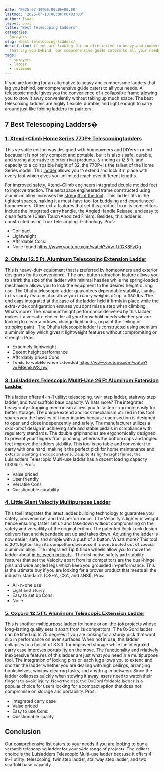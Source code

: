 ```yaml
---
date: '2025-07-10T00:00:00+00:00'
lastmod: '2025-07-10T00:00:00+03:00'
author: Isaac
layout: post
title: "Best Telescoping Ladders"
categories:
- Sprayers
slug: /best-telescoping-ladders/
description: If you are looking for an alternative to heavy and cumbersome ladders
  that lag you behind, our comprehensive guide caters to all your needs.
tags: 
  - sprayers
  - ladder
  - reviewed
---
```

If you are looking for an alternative to heavy and cumbersome ladders that lag you behind, our comprehensive guide caters to all your needs.
A telescopic model gives you the convenience of a collapsible frame allowing you to stow it away conveniently without taking up much space.
The best telescoping ladders are highly flexible, durable, and light enough to carry around just like
folding ladders for painters
.
## **7 Best Telescoping Ladders�**
### [1. Xtend+Climb Home Series 770P+ Telescoping ladders](https://www.amazon.com/dp/B00FX9M8CG/?tag=p-policy-20)
This versatile edition was designed with homeowners and DIYers in mind because it is not only compact and portable, but it is also a safe, durable, and strong alternative to other rival products.
S
anding at 12.5 ft. and capacity to a collapsible height of 32, the 770P+ is the tallest of the Home Series model.
This [ladder](/posts/best-folding-ladders-for-painters/) allows you to extend and lock it in place with every foot which gives you unlimited reach over different lengths.

For improved safety, Xtend+Climb engineers integrated double molded feet to improve traction.
The aerospace engineered frame constructed using aluminum alloy increases the
[strength of the tool](https://pestpolicy.com/best-ladder-for-painting-2-story-house/)
.
This ladder fits in the tightest spaces, making it a must-have tool for buddying and experienced homeowners.
Other extra features that set this product from its competitors include the integrated carry handle, the Angled Handle Release, and easy to clean feature (Clean Touch Anodized Finish).
Besides, this ladder is constructed using True Telescoping Technology.
Pros:
- Compact
- Lightweight
- Affordable
Cons:
- None found
https://www.youtube.com/watch?v=w-U0XK8FyOg
### [2. Ohuhu 12.5 Ft. Aluminum Telescoping Extension Ladder](https://www.amazon.com/dp/B01LAHCOQ4/?tag=p-policy-20)
This is heavy-duty equipment that is preferred by homeowners and exterior designers for its convenience.
T
he one-button retraction feature allows you to shrink the size of the ladder with minimal hassles while the spring-loaded mechanism allows you to lock the equipment to the desired height during use.
The Ohuhu telescopic ladder guarantees dependable stability, thanks to its sturdy features that allow you to carry weights of up to 330 lbs.
The end caps integrated at the base of the ladder hold it firmly in place while the extra-wide configuration ensures you dont miss a step when climbing.
Whats more? The maximum height performance delivered by this ladder makes it a versatile choice for all your household needs whether you are looking to clean windows, change light bulbs, or paint the ceiling or
stripping paint
.
The Ohuhu telescopic ladder is constructed using premium aluminum alloy which gives it lightweight features without compromising on strength.
Pros:
- Extremely lightweight
- Decent height performance
- Affordably priced
Cons:
- Tends to wobble when extended
https://www.youtube.com/watch?v=PiBemkWS_hw
### [3. Luisladders Telescopic Mullti-Use 26 Ft Aluminum Extension Ladder](https://www.amazon.com/dp/B01FUCCPPA/?tag=p-policy-20)
This ladder offers 4-in-1 utility: telescoping, twin step ladder, stairway step ladder, and two scaffold base capacity.
W
hats more? The integrated heavy-duty strapping mechanism allows you to fasten it up more easily for better storage.
The unique extend and lock mechanism utilized in this tool spares you the hassles of finger injuries because each section is designed to open and close independently and safely.
The manufacturer utilizes a skid-proof design in achieving safe and stable pedals in compliance with regulatory standards.
The double grip handles are ergonomically designed to prevent your fingers from pinching, whereas the bottom caps and angled feet improve the ladders stability.
This tool is portable and convenient to carry with one hand, making it the perfect pick for
home maintenance
and exterior painting and decorations.
Despite its lightweight frame, the Luisladders Telescopic Multi-use ladder has a decent loading capacity (330lbs).
Pros:
- Value priced
- User friendly
- Versatile
Cons:
- Questionable durability
### [4. Little Giant Velocity Multipurpose Ladder](https://www.amazon.com/dp/B00E1AQE46/?tag=p-policy-20)
This tool integrates the latest ladder building technology to guarantee you safety, convenience, and fast performance.
T
he Velocity is lighter in weight hence ensuring faster set up and take down without compromising on the safety and versatility of the original edition.
The patented Rock Lock design delivers fast and dependable set up and takes down. Adjusting the ladder is now easier, safe, and simple with a push of a button.
Whats more? This tool is 20% lighter than its competitors because it is constructed out of special aluminum alloy.
The integrated Tip & Glide wheels allow you to move the ladder about
[in between projects](https://pestpolicy.com/best-paint-sprayer-for-interior-walls/)
.
The distinctive safety and stability features that set the Velocity apart from its competitors are the dual-hinge pins and wide angled legs which keep you grounded in-performance.
This is the ultimate buy if you are looking for a proven product that meets all the industry standards (OSHA, CSA, and ANSI).
Pros:
- All-in-one use
- Light and sturdy
- Easy to set up
Cons:
- None
### [5. Oxgord 12.5 Ft. Aluminum Telescopic Extension Ladder](https://www.amazon.com/dp/B01JY9QAPQ/?tag=p-policy-20)
This is another multipurpose ladder for home or on-the-job projects whose long-lasting quality sets it apart from its competitors.
T
he OxGord ladder can be tilted up to 75 degrees if you are looking for a sturdy pick that wont slip in performance on even surfaces.
When not in use, this ladder collapses to a height of 3.3 ft. for improved storage while the integrated carry case improves portability on the move.
The functionality and relatively inexpensive features of this ladder are just what you need in a multipurpose tool.
The integration of locking pins on each lug allows you to extend and shorten the ladder whether you are dealing with high ceilings, arranging bookshelves, window cleaning tasks, and anything in between.
Since the ladder collapses quickly when stowing it away, users need to watch their fingers to avoid injury.
Nevertheless, the OxGord foldable ladder is a popular choice for users looking for a compact option that does not compromise on storage and portability.
Pros:
- Integrated carry case
- Value priced
- Easy to use
Cons:
- Questionable quality
## Conclusion
Our comprehensive list caters to your needs if you are looking to buy a versatile telescoping ladder for your wide range of projects.
The editors choice is the Luisladders Telescopic Multi-use ladder because it offers 4-in-1 utility: telescoping, twin step ladder, stairway step ladder, and two scaffold base capacity.
